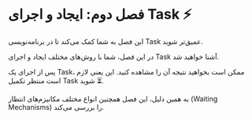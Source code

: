 # فصل دوم: ایجاد و اجرای Task ⚡

این فصل به شما کمک می‌کند تا در برنامه‌نویسی Task عمیق‌تر شوید.

در این فصل، شما با روش‌های مختلف ایجاد و اجرای Task آشنا خواهید شد.

پس از اجرای یک Task، ممکن است بخواهید نتیجه آن را مشاهده کنید. این یعنی لازم است منتظر تکمیل Task شوید ⏳.

به همین دلیل، این فصل همچنین انواع مختلف مکانیزم‌های انتظار (Waiting Mechanisms) را بررسی می‌کند.
